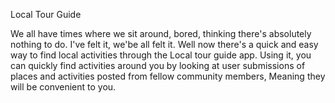 Local Tour Guide


We all have times where we sit around, bored,
thinking there's absolutely nothing to do. I've 
felt it, we'be all felt it. Well now there's a
quick and easy way to find local activities 
through the Local tour guide app. Using it,
you can quickly find activities around you by
looking at user submissions of places and 
activities posted from fellow community members,
Meaning they will be convenient to you.

